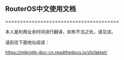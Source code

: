 ## RouterOS中文使用文档
=======================================

本人是利用业余时间进行翻译，如有不当之处，请见谅。

请前往下面地址阅读：

https://mikrotik-doc-cn.readthedocs.io/zh/latest/
